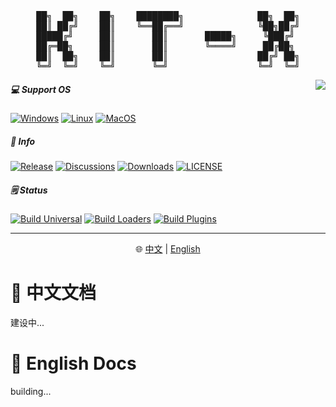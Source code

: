 <pre align="center">
██╗  ██╗    ██╗    ████████╗              ██╗  ██╗
██║ ██╔╝    ██║    ╚══██╔══╝              ╚██╗██╔╝
█████╔╝     ██║       ██║       █████╗     ╚███╔╝ 
██╔═██╗     ██║       ██║       ╚════╝     ██╔██╗ 
██║  ██╗    ██║       ██║                 ██╔╝ ██╗
╚═╝  ╚═╝    ╚═╝       ╚═╝                 ╚═╝  ╚═╝
</pre>

<a href="https://apps.catrol.cn/KitX/">
  <img align="right" src="https://avatars.githubusercontent.com/t/5707791?s=280&v=4"/>
</a>

##### 💻 Support OS
[![Windows](https://img.shields.io/badge/Windows-0078D6?style=for-the-badge&logo=windows&logoColor=white)](#)
[![Linux](https://img.shields.io/badge/Linux-FCC624?style=for-the-badge&logo=linux&logoColor=black)](#)
[![MacOS](https://img.shields.io/badge/mac%20os-000000?style=for-the-badge&logo=macos&logoColor=F0F0F0)](#)

##### 📢 Info
[![Release](https://img.shields.io/github/release/Crequency/KitX?style=for-the-badge)](https://github.com/Crequency/KitX/releases)
[![Discussions](https://img.shields.io/github/discussions/Crequency/KitX?color=%23ED8936&style=for-the-badge)](https://github.com/Crequency/KitX/discussions)
[![Downloads](https://img.shields.io/github/downloads/Crequency/KitX/total?style=for-the-badge&color=%239F7AEA)](https://github.com/Crequency/KitX/releases)
[![LICENSE](https://img.shields.io/github/license/Crequency/KitX?style=for-the-badge)](./LICENSE)

##### 🗒 Status
 [![Build Universal](https://img.shields.io/github/workflow/status/Crequency/KitX/Build%20Universal?style=for-the-badge&label=Build%20Universal)](https://github.com/Crequency/KitX/actions/workflows/build.yml)
 [![Build Loaders](https://img.shields.io/github/workflow/status/Crequency/KitX/Build%20Loaders?style=for-the-badge&label=Build%20Loaders)](https://github.com/Crequency/KitX/actions/workflows/build-loaders.yml)
 [![Build Plugins](https://img.shields.io/github/workflow/status/Crequency/KitX/Build%20Plugins?style=for-the-badge&label=Build%20Plugins)](https://github.com/Crequency/KitX/actions/workflows/build-plugins.yml)
 
 ---

<p align="center">  
  🌐 <a href="#-中文文档">中文</a> | <a href="#-english-docs">English</a><br>
</p>

# 📃 中文文档
建设中...

# 📃 English Docs
building...


